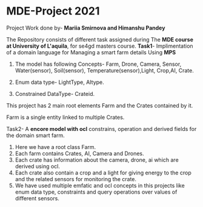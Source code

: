 # MDE-Project 2021
 Project Work done by-
  **Mariia Smirnova
        and
  Himanshu Pandey**
  
 The Repository consists of different task assigned during The **MDE course at University of L'aquila**, for se4gd masters course.
  **Task1**- Implimentation of a domain language for Managing a smart farm details Using **MPS**
  1) The model has following Concepts-
     Farm, Drone, Camera, Sensor, Water(sensor), Soil(sensor), Temperature(sensor),Light, Crop,AI, Crate.
     
  2) Enum data type-
     LightType, AItype.
     
  3) Constrained DataType-
      Crateid.
      
  This project has 2 main root elements Farm and the Crates contained by it.
  
  Farm is a single entity linked to multiple Crates.
  
  Task2- A **encore model with ocl** constrains, operation and derived fields for the domain smart farm.
  1) Here we have a root class Farm.
  2) Each farm contains Crates, AI, Camera and Drones.
  3) Each crate has information about the camera, drone, ai which are derived using ocl.
  4) Each crate also contain a crop and a light for giving energy to the crop and the related sensors for monitoring the crate.
  5) We have used multiple emfatic and ocl concepts in this projects like enum data type,
        constraints and query operations over values of different sensors. 
    
